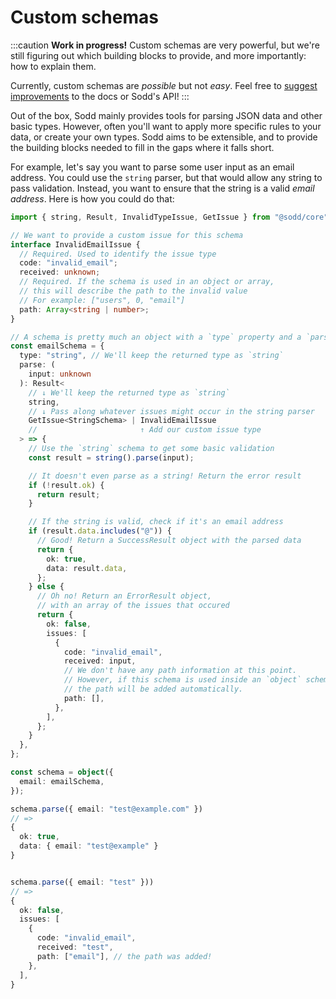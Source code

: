 # Custom schemas

:::caution
**Work in progress!** Custom schemas are very powerful, but we're still figuring out which building blocks to provide, and more importantly: how to explain them.

Currently, custom schemas are _possible_ but not _easy_. Feel free to [suggest improvements](https://github.com/janovekj/sodd/issues) to the docs or Sodd's API!
:::

Out of the box, Sodd mainly provides tools for parsing JSON data and other basic types. However, often you'll want to apply more specific rules to your data, or create your own types. Sodd aims to be extensible, and to provide the building blocks needed to fill in the gaps where it falls short.

For example, let's say you want to parse some user input as an email address. You could use the `string` parser, but that would allow any string to pass validation. Instead, you want to ensure that the string is a valid _email address_. Here is how you could do that:

```ts
import { string, Result, InvalidTypeIssue, GetIssue } from "@sodd/core";

// We want to provide a custom issue for this schema
interface InvalidEmailIssue {
  // Required. Used to identify the issue type
  code: "invalid_email";
  received: unknown;
  // Required. If the schema is used in an object or array,
  // this will describe the path to the invalid value
  // For example: ["users", 0, "email"]
  path: Array<string | number>;
}

// A schema is pretty much an object with a `type` property and a `parse` function
const emailSchema = {
  type: "string", // We'll keep the returned type as `string`
  parse: (
    input: unknown
  ): Result<
    // ↓ We'll keep the returned type as `string`
    string,
    // ↓ Pass along whatever issues might occur in the string parser
    GetIssue<StringSchema> | InvalidEmailIssue
    //                       ↑ Add our custom issue type
  > => {
    // Use the `string` schema to get some basic validation
    const result = string().parse(input);

    // It doesn't even parse as a string! Return the error result
    if (!result.ok) {
      return result;
    }

    // If the string is valid, check if it's an email address
    if (result.data.includes("@")) {
      // Good! Return a SuccessResult object with the parsed data
      return {
        ok: true,
        data: result.data,
      };
    } else {
      // Oh no! Return an ErrorResult object,
      // with an array of the issues that occured
      return {
        ok: false,
        issues: [
          {
            code: "invalid_email",
            received: input,
            // We don't have any path information at this point.
            // However, if this schema is used inside an `object` schema, for instance,
            // the path will be added automatically.
            path: [],
          },
        ],
      };
    }
  },
};

const schema = object({
  email: emailSchema,
});

schema.parse({ email: "test@example.com" })
// =>
{
  ok: true,
  data: { email: "test@example" }
}


schema.parse({ email: "test" }))
// =>
{
  ok: false,
  issues: [
    {
      code: "invalid_email",
      received: "test",
      path: ["email"], // the path was added!
    },
  ],
}
```
